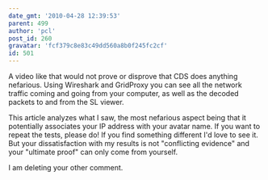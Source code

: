 ```yaml
---
date_gmt: '2010-04-28 12:39:53'
parent: 499
author: 'pcl'
post_id: 260
gravatar: 'fcf379c8e83c49dd560a8b0f245fc2cf'
id: 501
---
```


A video like that would not prove or disprove that CDS does anything nefarious. Using Wireshark and GridProxy you can see all the network traffic coming and going from your computer, as well as the decoded packets to and from the SL viewer.

This article analyzes what I saw, the most nefarious aspect being that it potentially associates your IP address with your avatar name. If you want to repeat the tests, please do! If you find something different I'd love to see it. But your dissatisfaction with my results is not "conflicting evidence" and your "ultimate proof" can only come from yourself.

I am deleting your other comment.